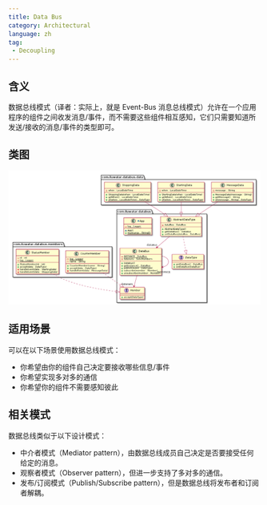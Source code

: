 ```yaml
---
title: Data Bus
category: Architectural
language: zh
tag:
 - Decoupling
---
```


## 含义

数据总线模式（译者：实际上，就是 Event-Bus 消息总线模式）允许在一个应用程序的组件之间收发消息/事件，而不需要这些组件相互感知，它们只需要知道所发送/接收的消息/事件的类型即可。

## 类图
![data bus pattern uml diagram](./etc/data-bus.urm.png "Data Bus pattern")

## 适用场景
可以在以下场景使用数据总线模式：

* 你希望由你的组件自己决定要接收哪些信息/事件
* 你希望实现多对多的通信
* 你希望你的组件不需要感知彼此

## 相关模式
数据总线类似于以下设计模式：

* 中介者模式（Mediator pattern），由数据总线成员自己决定是否要接受任何给定的消息。
* 观察者模式（Observer pattern），但进一步支持了多对多的通信。
* 发布/订阅模式（Publish/Subscribe pattern），但是数据总线将发布者和订阅者解耦。
